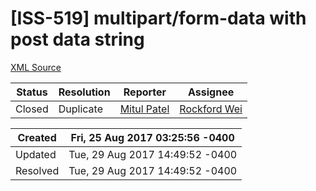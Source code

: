 # [ISS-519] multipart/form-data with post data string

[XML Source](../xml/ISS-519.xml)
<p></p>





Status|Resolution|Reporter|Assignee
------|----------|--------|--------
Closed|Duplicate|[Mitul Patel](mitul.tristate)|[Rockford Wei]($rocky)





Created|Fri, 25 Aug 2017 03:25:56 -0400
-------|--------------
Updated|Tue, 29 Aug 2017 14:49:52 -0400
Resolved|Tue, 29 Aug 2017 14:49:52 -0400




